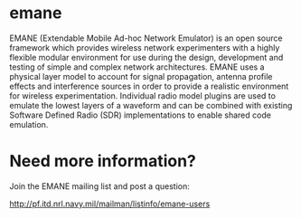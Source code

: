 emane
==

EMANE (Extendable Mobile Ad-hoc Network Emulator) is an open source framework 
which provides wireless network experimenters with a highly flexible modular 
environment for use during the design, development and testing of simple and 
complex network architectures. EMANE uses a physical layer model to account for 
signal propagation, antenna profile effects and interference sources in order 
to provide a realistic environment for wireless experimentation. Individual 
radio model plugins are used to emulate the lowest layers of a waveform and can 
be combined with existing Software Defined Radio (SDR) implementations to 
enable shared code emulation.


Need more information?
==

Join the EMANE mailing list and post a question:

 http://pf.itd.nrl.navy.mil/mailman/listinfo/emane-users
